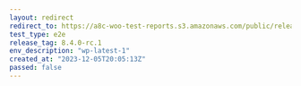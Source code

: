 ```yaml
---
layout: redirect
redirect_to: https://a8c-woo-test-reports.s3.amazonaws.com/public/release/8.4.0-rc.1/wp-latest-1/e2e/index.html
test_type: e2e
release_tag: 8.4.0-rc.1
env_description: "wp-latest-1"
created_at: "2023-12-05T20:05:13Z"
passed: false
---
```

